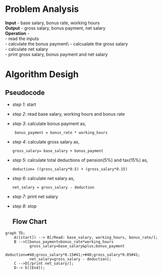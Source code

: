 # Problem Analysis
**Input** - base salary, bonus rate, working hours\
**Output** - gross salary, bonus payment, net salary\
**Operation** - \
          - read the inputs\
          - calculate the bonus payment\ 
          - calcualate the gross salary\
          - calculate net salary\
          - print gross salary, bonus payment and net salary
# Algorithm Desigh
## Pseudocode
+ *step 1*: start
+ *step 2*: read base salary, working hours and bonus rate
+ *step 3*: calculate bonus payment as,
  
  ```
   bonus_payment = bonus_rate * working_hours
  ```
  
+ *step 4*: calculate gross salary as,
  
  ```
  gross_salary= base_salary + bonus_payment
  ````
  
+ *step 5*: calculate total deductions of pension(5%) and tax(15%)  as,
  
  ```
  deduction= ((gross_salary*0.5) + (gross_salary*0.15)
  ```
  
+ *step 6*: calculate net salary as,
  
  ```
  net_salary = gross_salary - deduction
  ```
  
+ *step 7*: print net salary
+ *step 8*: stop
  ## Flow Chart
```mermaid
graph TD;
    A([start]) --> B[/Read: base_salary, working_hours, bonus_rate/];
    B -->C[bonus_payment=bonus_rate*working_hours
           gross_salary=base_salary&plus;bonus_payment
           deduction=#40;gross_salary*0.15#41;+#40;gross_salary*0.05#41;
           net_salary=gross_salary - deduction];
    C -->D[/print net_salary/];
    D--> E([End]);





  
